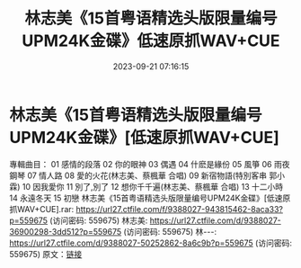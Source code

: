 ﻿---
title: 林志美《15首粤语精选头版限量编号UPM24K金碟》低速原抓WAV+CUE
date: 2023-09-21 07:16:15
categories: WAV车载音乐、镜像
tags: 华语中文
---
# 林志美《15首粤语精选头版限量编号UPM24K金碟》[低速原抓WAV+CUE]

專輯曲目：
01 感情的段落
02 你的眼神
03 偶遇
04 什麽是緣份
05 風箏
06 雨夜鋼琴
07 情人路
08 愛的火花(林志美、蔡楓華 合唱)
09 新宿物語(特別客串 郭小霖)
10 因我愛你
11 別了,別了
12 想你千千遍(林志美、蔡楓華 合唱)
13 十二小時
14 永遠冬天
15 初戀
林志美《15首粤语精选头版限量编号UPM24K金碟》[低速原抓WAV+CUE].rar: https://url27.ctfile.com/f/9388027-943815462-8aca33?p=559675
(访问密码: 559675)
林志美: https://url27.ctfile.com/d/9388027-36900298-3dd512?p=559675
(访问密码: 559675)
林---: https://url27.ctfile.com/d/9388027-50252862-8a6c9b?p=559675
(访问密码: 559675)
原文：[链接](https://blog.sina.com.cn/s/blog_1647c7e76010313i0.html)